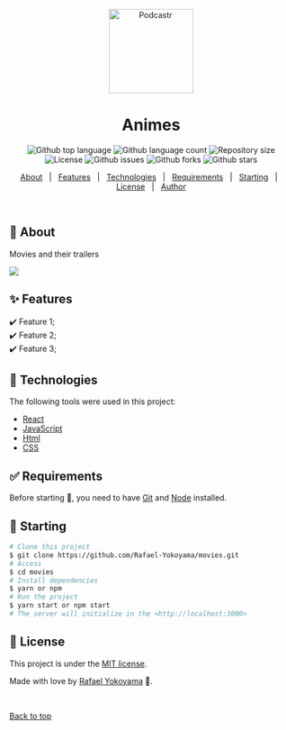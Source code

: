 
<p align="center">
   <img src="https://media.giphy.com/media/mLRBdvqePMSJwzcHPk/giphy.gif" alt="Podcastr" width="150"/>
</p>

<h1 align="center">Animes</h1>

<p align="center">
  <img alt="Github top language" src="https://img.shields.io/github/languages/top/Rafael-Yokoyama/movies?color=56BEB8">

  <img alt="Github language count" src="https://img.shields.io/github/languages/count/Rafael-Yokoyama/movies?color=56BEB8">

  <img alt="Repository size" src="https://img.shields.io/github/repo-size/Rafael-Yokoyama/movies?color=56BEB8">

  <img alt="License" src="https://img.shields.io/github/license/Rafael-Yokoyama/movies?color=56BEB8">

   <img alt="Github issues" src="https://img.shields.io/github/issues/Rafael-Yokoyama/movies?color=56BEB8" /> 

   <img alt="Github forks" src="https://img.shields.io/github/forks/Rafael-Yokoyama/movies?color=56BEB8" /> 

   <img alt="Github stars" src="https://img.shields.io/github/stars/Rafael-Yokoyama/movies?color=56BEB8" /> 
</p>


<p align="center">
  <a href="#dart-about">About</a> &#xa0; | &#xa0; 
  <a href="#sparkles-features">Features</a> &#xa0; | &#xa0;
  <a href="#rocket-technologies">Technologies</a> &#xa0; | &#xa0;
  <a href="#white_check_mark-requirements">Requirements</a> &#xa0; | &#xa0;
  <a href="#checkered_flag-starting">Starting</a> &#xa0; | &#xa0;
  <a href="#memo-license">License</a> &#xa0; | &#xa0;
  <a href="https://github.com/Rafael-Yokoyama" target="_blank">Author</a>
</p>

<br>

## :dart: About ##

 Movies and their trailers

 <img src="https://github.com/Rafael-Yokoyama/movies/blob/master/.github/gif.gif">

## :sparkles: Features ##

:heavy_check_mark: Feature 1;\
:heavy_check_mark: Feature 2;\
:heavy_check_mark: Feature 3;

## :rocket: Technologies ##

The following tools were used in this project:

- [React](https://pt-br.reactjs.org/)
- [JavaScript](https://developer.mozilla.org/pt-BR/docs/Web/JavaScript) 
- [Html](https://developer.mozilla.org/pt-BR/docs/Web/HTML/Element/html/)  
- [CSS](https://developer.mozilla.org/pt-BR/docs/Web/CSS)  



## :white_check_mark: Requirements ##

Before starting :checkered_flag:, you need to have [Git](https://git-scm.com) and [Node](https://nodejs.org/en/) installed.

## :checkered_flag: Starting ##

```bash
# Clone this project
$ git clone https://github.com/Rafael-Yokoyama/movies.git
# Access
$ cd movies
# Install dependencies
$ yarn or npm 
# Run the project
$ yarn start or npm start 
# The server will initialize in the <http://localhost:3000>
```


## :memo: License ##


This project is under the [MIT license](./LICENSE).

Made with love by [Rafael Yokoyama](https://github.com/Rafael-Yokoyama) 🚀.


&#xa0;

<a href="#top">Back to top</a>
